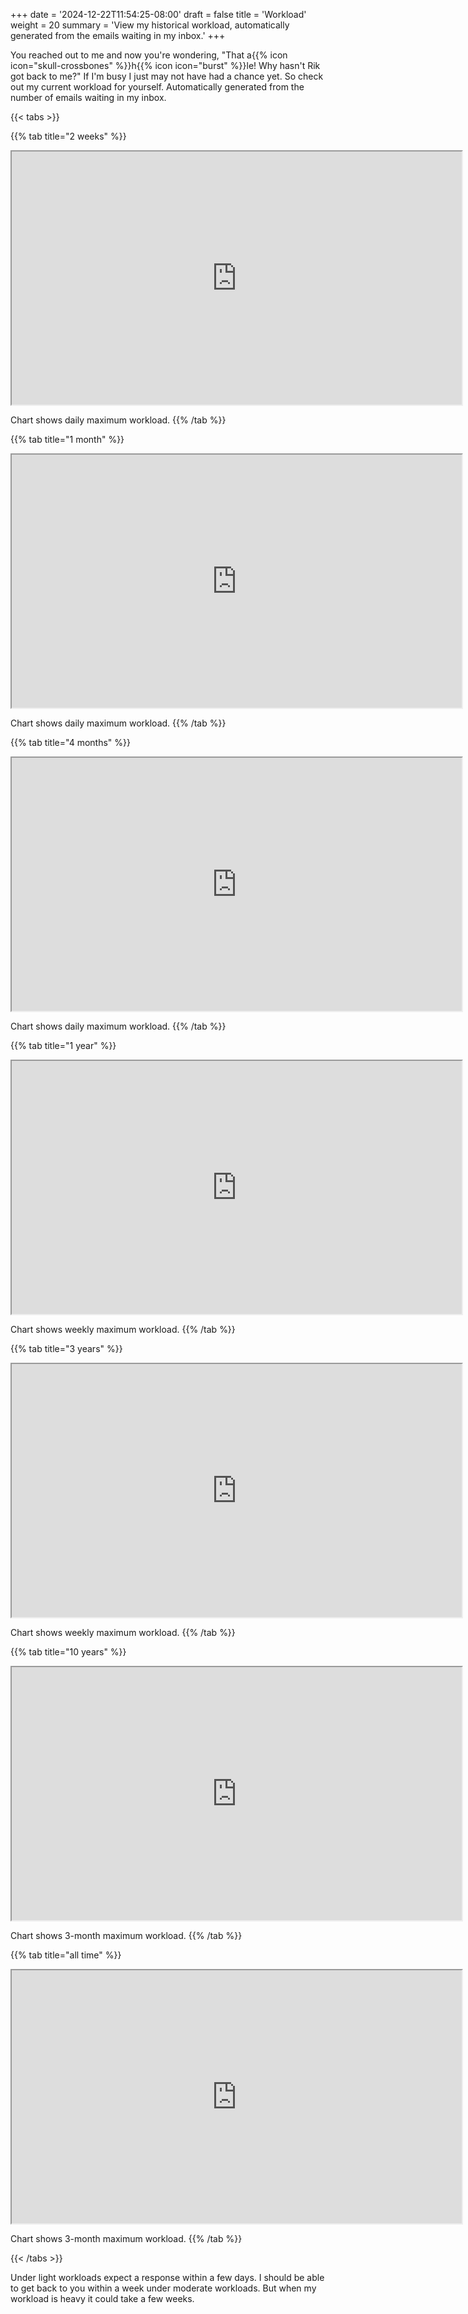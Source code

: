 +++
date = '2024-12-22T11:54:25-08:00'
draft = false
title = 'Workload'
weight = 20
summary = 'View my historical workload, automatically generated from the emails waiting in my inbox.'
+++


You reached out to me and now you're wondering, "That a{{% icon icon="skull-crossbones" %}}h{{% icon icon="burst" %}}le! Why hasn't Rik got back to me?"  If I'm busy I just may not have had a chance yet.  So check out my current workload for yourself.  Automatically generated from the number of emails waiting in my inbox.

{{< tabs >}}

<!-- for embed code: Google Drive on web > double-click image > Open in new window > Embed item... >  https://drive.google.com/file/d/.../preview [Rik, 2024-12-23] -->

{{% tab title="2 weeks" %}}
<iframe src="https://drive.google.com/file/d/1chMIJ2ZFPjzK6dl2iOwyL3TPVLv7fhRn/preview" width="720" height="405" allow="autoplay"></iframe>

Chart shows daily maximum workload. 
{{% /tab %}}

{{% tab title="1 month" %}}
<iframe src="https://drive.google.com/file/d/19chq9DzKk8wfq9uOm_p4FSddsACeTsCF/preview" width="720" height="405" allow="autoplay"></iframe>

Chart shows daily maximum workload. 
{{% /tab %}}

{{% tab title="4 months" %}}
<iframe src="https://drive.google.com/file/d/1C-Mmmh-nN5grzap9gGe_lNJ37bKC_Jnd/preview" width="720" height="405" allow="autoplay"></iframe>

Chart shows daily maximum workload. 
{{% /tab %}}

{{% tab title="1 year" %}}
<iframe src="https://drive.google.com/file/d/11PuT5Gdo7nfPBXkwcNn1xCNtgZzP1JH-/preview" width="720" height="405" allow="autoplay"></iframe>

Chart shows weekly maximum workload. 
{{% /tab %}}

{{% tab title="3 years" %}}
<iframe src="https://drive.google.com/file/d/1Vl1kgTQQMh3fB--EhWMVj5RJhpguZalf/preview" width="720" height="405" allow="autoplay"></iframe>

Chart shows weekly maximum workload. 
{{% /tab %}}

{{% tab title="10 years" %}}
<iframe src="https://drive.google.com/file/d/11U7FtLED_vDaiFjaxSPg99OkknBwlOfW/preview" width="720" height="405" allow="autoplay"></iframe>

Chart shows 3-month maximum workload. 
{{% /tab %}}

{{% tab title="all time" %}}
<iframe src="https://drive.google.com/file/d/11TnjNff9DnS6UJnslzA4eCsuSy8gG3BS/preview" width="720" height="405" allow="autoplay"></iframe>

Chart shows 3-month maximum workload. 
{{% /tab %}}

{{< /tabs >}}

Under light workloads expect a response within a few days.  I should be able to get back to you within a week under moderate workloads.  But when my workload is heavy it could take a few weeks.